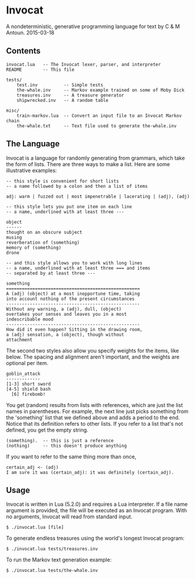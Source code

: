 Invocat
=======
A nondeterministic, generative programming language for text by C & M Antoun.
2015-03-18


Contents
--------
    invocat.lua   -- The Invocat lexer, parser, and interpreter
    README        -- This file

    tests/
        test.inv          -- Simple tests
        the-whale.inv     -- Markov example trained on some of Moby Dick
        treasures.inv     -- A treasure generator
        shipwrecked.inv   -- A random table

    misc/
        train-markov.lua  -- Convert an input file to an Invocat Markov chain
        the-whale.txt     -- Text file used to generate the-whale.inv


The Language
------------
Invocat is a language for randomly generating from grammars, which take the form
of lists. There are three ways to make a list. Here are some illustrative
examples:

    -- this style is convenient for short lists
    -- a name followed by a colon and then a list of items

    adj: warm | fuzzed out | most impenetrable | lacerating | (adj), (adj)

    -- this style lets you put one item on each line
    -- a name, underlined with at least three ---

    object
    ------
    thought on an obscure subject
    musing
    reverberation of (something)
    memory of (something)
    drone

    -- and this style allows you to work with long lines
    -- a name, underlined with at least three === and items
    -- separated by at least three ---

    something
    ===================================================
    A (adj) (object) at a most inopportune time, taking
    into account nothing of the present circumstances
    ---------------------------------------------------
    Without any warning, a (adj), dull, (object)
    overtakes your senses and leaves you in a most
    indescribable mood
    ---------------------------------------------------
    How did it even happen? Sitting in the drawing room,
    a (adj) sensation, a (object), though without
    attachment

The second two styles also allow you specify weights for the items, like below.
The spacing and alignment aren't important, and the weights are optional per
item.

    goblin_attack
    -------------
    [1-3] short sword
    [4-5] shield bash
      [6] firebomb!

You get (random) results from lists with references, which are just the list
names in parentheses. For example, the next line just picks something from the 'something'
list that we defined above and adds a period to the end. Notice that its
definition refers to other lists. If you refer to a list that's not defined, you
get the empty string.

    (something).  -- this is just a reference
    (nothing)     -- this doesn't produce anything

If you want to refer to the same thing more than once,

    certain_adj <- (adj)
    I am sure it was (certain_adj): it was definitely (certain_adj).



Usage
-----
Invocat is written in Lua (5.2.0) and requires a Lua interpreter. If a file name
argument is provided, the file will be executed as an Invocat program. With no
arguments, Invocat will read from standard input.

    $ ./invocat.lua [file]

To generate endless treasures using the world's longest Invocat program:

    $ ./invocat.lua tests/treasures.inv

To run the Markov text generation example:

    $ ./invocat.lua tests/the-whale.inv

